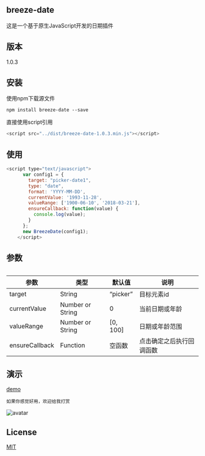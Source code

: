 
## breeze-date

这是一个基于原生JavaScript开发的日期插件

## 版本

1.0.3

## 安装

使用npm下载源文件


```
npm install breeze-date --save
```

直接使用script引用

```js
<script src="../dist/breeze-date-1.0.3.min.js"></script>
```

## 使用

```js
<script type="text/javascript">
      var config1 = {
        target: "picker-date1",
        type: "date",
        format: 'YYYY-MM-DD',
        currentValue: '1993-11-28',
        valueRange: ['1900-06-10', '2018-03-21'],
        ensureCallback: function(value) {
          console.log(value);
        }
      };
      new BreezeDate(config1);
    </script>
```

## 参数
```
```

|        参数       |   类型   | 默认值  |             说明             |
|-------------------|----------|----------|-------------------------------------|
| target              | String    | “picker”       | 目标元素id          |
| currentValue             | Number or String   | 0      | 当前日期或年龄 |
| valueRange       | Number or String   | [0, 100]   | 日期或年龄范围          |
| ensureCallback       | Function   | 空函数   | 点击确定之后执行回调函数          |

## 演示

[demo](https://breeze55.github.io/breeze-date/example/index.html)

```
如果你感觉好用，欢迎给我打赏
```
![avatar](https://raw.githubusercontent.com/breeze55/static/master/breeze.png)

## License
[MIT](https://github.com/breeze55/breeze-date/blob/master/LICENSE)
